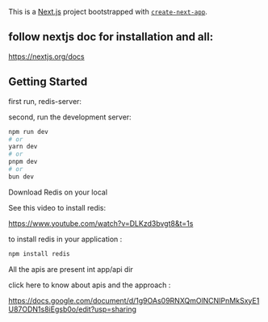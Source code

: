 This is a [Next.js](https://nextjs.org/) project bootstrapped with [`create-next-app`](https://github.com/vercel/next.js/tree/canary/packages/create-next-app).

## follow nextjs doc for installation and all:

https://nextjs.org/docs

## Getting Started

first run, redis-server:

second, run the development server:

```bash
npm run dev
# or
yarn dev
# or
pnpm dev
# or
bun dev
```

Download Redis on your local

See this video to install redis:

https://www.youtube.com/watch?v=DLKzd3bvgt8&t=1s

to install redis in your application :

```bash
npm install redis

```

All the apis are present int app/api dir

click here to know about apis and the approach :

https://docs.google.com/document/d/1g9OAs09RNXQmOlNCNIPnMkSxyE1U87ODN1s8iEgsb0o/edit?usp=sharing
